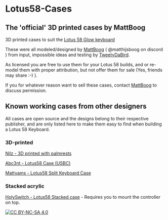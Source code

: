 # Lotus58-Cases

## The 'official' 3D printed cases by MattBoog
3D printed cases to suit the [Lotus 58 Glow keyboard](https://github.com/TweetyDaBird/Lotus-Keyboard)

These were all modeled/designed by [MattBoog](https://github.com/MattBoog) ( @matthijsboog on discord ) from input, impossible ideas and testing by [TweetyDaBird](https://github.com/TweetyDaBird).

As licensed you are free to use them for your Lotus 58 builds, and or re-model them with proper attribution, but not offer them for sale (Yes, friends may share :-) ). 

If you for whatever reason want to sell these cases, contact [MattBoog](https://github.com/MattBoog) to discuss permission.

## Known working cases from other designers
All cases are open source and the designs belong to their respective publisher, and are only listed here to make them easy to find when building a Lotus 58 Keyboard.

### 3D-printed
[Nilz - 3D printed with palmrests](https://www.printables.com/model/305878-lotus58-case-classic-124-version)

[Abc3nt - Lotus58 Case (USBC)](https://www.thingiverse.com/thing:6654109)

[Mattyams - Lotus58 Split Keyboard Case](https://www.thingiverse.com/thing:4768218)


### Stacked acrylic
[HolySwitch - Lotus58 Stacked case](https://github.com/HolySwitch/lotus58-stacked-case) - Requires you to mount the controller on top.

[![CC BY-NC-SA 4.0][cc-by-nc-sa-shield]][cc-by-nc-sa]

[cc-by-nc-sa]: http://creativecommons.org/licenses/by-nc-sa/4.0/
[cc-by-nc-sa-image]: https://licensebuttons.net/l/by-nc-sa/4.0/88x31.png
[cc-by-nc-sa-shield]: https://img.shields.io/badge/License-CC%20BY--NC--SA%204.0-lightgrey.svg
